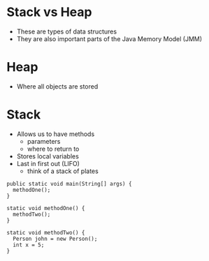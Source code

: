 # Stack vs Heap
* These are types of data structures
* They are also important parts of the Java Memory Model (JMM)

# Heap
* Where all objects are stored

# Stack
* Allows us to have methods
  * parameters
  * where to return to
* Stores local variables
* Last in first out (LIFO)
  * think of a stack of plates

```
public static void main(String[] args) {
  methodOne();
}

static void methodOne() {
  methodTwo();
}

static void methodTwo() {
  Person john = new Person();
  int x = 5;
}
```
